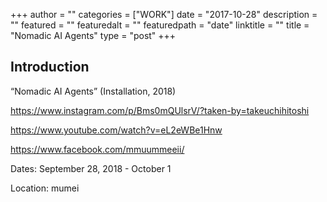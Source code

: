 +++
author = ""
categories = ["WORK"]
date = "2017-10-28"
description = ""
featured = ""
featuredalt = ""
featuredpath = "date"
linktitle = ""
title = "Nomadic AI Agents"
type = "post"
+++

## Introduction

“Nomadic AI Agents” (Installation, 2018)

https://www.instagram.com/p/Bms0mQUlsrV/?taken-by=takeuchihitoshi

https://www.youtube.com/watch?v=eL2eWBe1Hnw

https://www.facebook.com/mmuummeeii/

Dates: September 28, 2018 - October 1

Location: mumei
